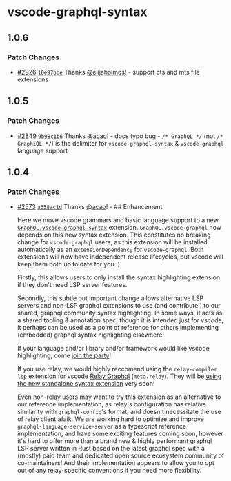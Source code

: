 # vscode-graphql-syntax

## 1.0.6

### Patch Changes

- [#2926](https://github.com/graphql/graphiql/pull/2926) [`10e97bbe`](https://github.com/graphql/graphiql/commit/10e97bbe6c9ff81bae73b11ba81ac2b69eca2772) Thanks [@elijaholmos](https://github.com/elijaholmos)! - support cts and mts file extensions

## 1.0.5

### Patch Changes

- [#2849](https://github.com/graphql/graphiql/pull/2849) [`9b98c1b6`](https://github.com/graphql/graphiql/commit/9b98c1b63a184385d22a8457cfdfebf01387697f) Thanks [@acao](https://github.com/acao)! - docs typo bug - `/* GraphQL */` (not `/* GraphiQL */`) is the delimiter for `vscode-graphql-syntax` & `vscode-graphql` language support

## 1.0.4

### Patch Changes

- [#2573](https://github.com/graphql/graphiql/pull/2573) [`a358ac1d`](https://github.com/graphql/graphiql/commit/a358ac1d00082643e124085bca09992adeef212a) Thanks [@acao](https://github.com/acao)! - ## Enhancement

  Here we move vscode grammars and basic language support to a new [`GraphQL.vscode-graphql-syntax`](https://marketplace.visualstudio.com/items?itemName=GraphQL.vscode-graphql-syntax) extension. `GraphQL.vscode-graphql` now depends on this new syntax extension. This constitutes no breaking change for `vscode-graphql` users, as this extension will be installed automatically as an `extensionDependency` for `vscode-graphql`. Both extensions will now have independent release lifecycles, but vscode will keep them both up to date for you :)

  Firstly, this allows users to only install the syntax highlighting extension if they don't need LSP server features.

  Secondly, this subtle but important change allows alternative LSP servers and non-LSP graphql extensions to use (and contribute!) to our shared, graphql community syntax highlighting. In some ways, it acts as a shared tooling & annotation spec, though it is intended just for vscode, it perhaps can be used as a point of reference for others implementing (embedded) graphql syntax highlighting elsewhere!

  If your language and/or library and/or framework would like vscode highlighting, come [join the party](https://github.com/graphql/graphiql/tree/main/packages/vscode-graphql-syntax#contributing)!

  If you use relay, we would highly reccomend using the `relay-compiler lsp` extension for vscode [Relay Graphql](https://marketplace.visualstudio.com/items?itemName=meta.relay) (`meta.relay`). They will be [using the new standalone syntax extension](https://github.com/facebook/relay/pull/4032) very soon!

  Even non-relay users may want to try this extension as an alternative to our reference implementation, as relay's configuration has relative similarity with `graphql-config`'s format, and doesn't necessitate the use of relay client afaik. We are working hard to optimize and improve `graphql-language-service-server` as a typescript reference implementation, and have some exciting features coming soon, however it's hard to offer more than a brand new & highly performant graphql LSP server written in Rust based on the latest graphql spec with a (mostly) paid team and dedicated open source ecosystem community of co-maintainers! And their implementation appears to allow you to opt out of any relay-specific conventions if you need more flexibility.
